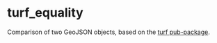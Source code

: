 # turf_equality

Comparison of two GeoJSON objects, based on the [turf pub-package](https://pub.dev/packages/turf).
